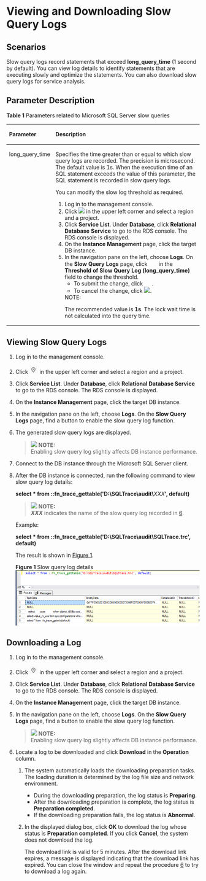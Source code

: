 # Viewing and Downloading Slow Query Logs<a name="slow_query_log-sqlserver"></a>

## Scenarios<a name="en-us_topic_0171818656_section12909141294214"></a>

Slow query logs record statements that exceed  **long\_query\_time**  \(1 second by default\). You can view log details to identify statements that are executing slowly and optimize the statements. You can also download slow query logs for service analysis.

## Parameter Description<a name="en-us_topic_0171818656_section16601112910434"></a>

**Table  1**  Parameters related to Microsoft SQL Server slow queries

<a name="en-us_topic_0171818656_table1455312241604"></a>
<table><thead align="left"><tr id="en-us_topic_0171818656_row1755318241201"><th class="cellrowborder" valign="top" width="22.79%" id="mcps1.2.3.1.1"><p id="en-us_topic_0171818656_p455311242020"><a name="en-us_topic_0171818656_p455311242020"></a><a name="en-us_topic_0171818656_p455311242020"></a><strong id="b842352706181819"><a name="b842352706181819"></a><a name="b842352706181819"></a>Parameter</strong></p>
</th>
<th class="cellrowborder" valign="top" width="77.21000000000001%" id="mcps1.2.3.1.2"><p id="en-us_topic_0171818656_p15534249012"><a name="en-us_topic_0171818656_p15534249012"></a><a name="en-us_topic_0171818656_p15534249012"></a><strong id="b147631718121816"><a name="b147631718121816"></a><a name="b147631718121816"></a>Description</strong></p>
</th>
</tr>
</thead>
<tbody><tr id="en-us_topic_0171818656_row145532241400"><td class="cellrowborder" valign="top" width="22.79%" headers="mcps1.2.3.1.1 "><p id="en-us_topic_0171818656_p26741582414"><a name="en-us_topic_0171818656_p26741582414"></a><a name="en-us_topic_0171818656_p26741582414"></a>long_query_time</p>
</td>
<td class="cellrowborder" valign="top" width="77.21000000000001%" headers="mcps1.2.3.1.2 "><p id="en-us_topic_0171818656_p121871817112119"><a name="en-us_topic_0171818656_p121871817112119"></a><a name="en-us_topic_0171818656_p121871817112119"></a>Specifies the time greater than or equal to which slow query logs are recorded. The precision is microsecond. The default value is 1s. When the execution time of an SQL statement exceeds the value of this parameter, the SQL statement is recorded in slow query logs.</p>
<p id="en-us_topic_0171818656_p0668124910584"><a name="en-us_topic_0171818656_p0668124910584"></a><a name="en-us_topic_0171818656_p0668124910584"></a>You can modify the slow log threshold as required.</p>
<a name="en-us_topic_0171818656_ol2197921185015"></a><a name="en-us_topic_0171818656_ol2197921185015"></a><ol id="en-us_topic_0171818656_ol2197921185015"><li>Log in to the management console.</li><li>Click <a name="en-us_topic_0046585334_image192529212293"></a><a name="en-us_topic_0046585334_image192529212293"></a><span><img id="en-us_topic_0046585334_image192529212293" src="figures/region灰色图标.png"></span> in the upper left corner and select a region and a project.</li><li>Click <strong id="en-us_topic_0046585334_b653516366542"><a name="en-us_topic_0046585334_b653516366542"></a><a name="en-us_topic_0046585334_b653516366542"></a>Service List</strong>. Under <strong id="en-us_topic_0046585334_b1753663645417"><a name="en-us_topic_0046585334_b1753663645417"></a><a name="en-us_topic_0046585334_b1753663645417"></a>Database</strong>, click <strong id="en-us_topic_0046585334_b4536193645417"><a name="en-us_topic_0046585334_b4536193645417"></a><a name="en-us_topic_0046585334_b4536193645417"></a>Relational Database Service</strong> to go to the RDS console. The RDS console is displayed.</li><li>On the <strong id="b14567024141815"><a name="b14567024141815"></a><a name="b14567024141815"></a>Instance Management</strong> page, click the target DB instance.</li><li>In the navigation pane on the left, choose <span class="uicontrol" id="uicontrol19211046193919"><a name="uicontrol19211046193919"></a><a name="uicontrol19211046193919"></a><b>Logs</b></span>. On the <span class="uicontrol" id="uicontrol199218461398"><a name="uicontrol199218461398"></a><a name="uicontrol199218461398"></a><b>Slow Query Logs</b></span> page, click <a name="en-us_topic_0171818656_image3857343615410"></a><a name="en-us_topic_0171818656_image3857343615410"></a><span><img id="en-us_topic_0171818656_image3857343615410" src="figures/kwx318612-gauss-dbaas-image-71b3f418-b0b2-4306-9c75-bb4bae6c3f33.png" width="21.945" height="15.06225"></span> in the <span class="parmname" id="en-us_topic_0171818656_parmname867921612919"><a name="en-us_topic_0171818656_parmname867921612919"></a><a name="en-us_topic_0171818656_parmname867921612919"></a><b>Threshold of Slow Query Log (long_query_time)</b></span> field to change the threshold.<a name="en-us_topic_0171818656_ul1137218215315"></a><a name="en-us_topic_0171818656_ul1137218215315"></a><ul id="en-us_topic_0171818656_ul1137218215315"><li>To submit the change, click <a name="en-us_topic_0171818656_image12216421202217"></a><a name="en-us_topic_0171818656_image12216421202217"></a><span><img id="en-us_topic_0171818656_image12216421202217" src="figures/端口提交-44.png" width="19.950000000000003" height="9.289252000000001"></span>.</li><li>To cancel the change, click <a name="image12572928514"></a><a name="image12572928514"></a><span><img id="image12572928514" src="figures/kwx318612-gauss-dbaas-image-b15f2e64-dfa0-4668-b894-7b5d2c880dc4-45.png"></span>.</li></ul>
<div class="note" id="en-us_topic_0171818656_note199097234317"><a name="en-us_topic_0171818656_note199097234317"></a><a name="en-us_topic_0171818656_note199097234317"></a><span class="notetitle"> NOTE: </span><div class="notebody"><p id="en-us_topic_0171818656_p2912923123111"><a name="en-us_topic_0171818656_p2912923123111"></a><a name="en-us_topic_0171818656_p2912923123111"></a>The recommended value is <strong id="b842352706195824"><a name="b842352706195824"></a><a name="b842352706195824"></a>1s</strong>. The lock wait time is not calculated into the query time.</p>
</div></div>
</li></ol>
</td>
</tr>
</tbody>
</table>

## Viewing Slow Query Logs<a name="en-us_topic_0171818656_section10218113118539"></a>

1.  Log in to the management console.
2.  Click  ![](figures/region.png)  in the upper left corner and select a region and a project.
3.  Click  **Service List**. Under  **Database**, click  **Relational Database Service**  to go to the RDS console. The RDS console is displayed.
4.  On the  **Instance Management**  page, click the target DB instance.
5.  In the navigation pane on the left, choose  **Logs**. On the  **Slow Query Logs**  page, find a button to enable the slow query log function.
6.  <a name="en-us_topic_0171818656_li654810813132"></a>The generated slow query logs are displayed.

    >![](/images/icon-note.gif) **NOTE:**   
    >Enabling slow query log slightly affects DB instance performance.  

7.  Connect to the DB instance through the Microsoft SQL Server client.
8.  After the DB instance is connected, run the following command to view slow query log details:

    **select \* from ::fn\_trace\_gettable\('D:\\SQLTrace\\audit\\**_XXX_**', default\)**

    >![](/images/icon-note.gif) **NOTE:**   
    >**_XXX_**  indicates the name of the slow query log recorded in  [6](#en-us_topic_0171818656_li654810813132).  

    Example:

    **select \* from ::fn\_trace\_gettable\('D:\\SQLTrace\\audit\\SQLTrace.trc', default\)**

    The result is shown in  [Figure 1](#en-us_topic_0171818656_fig19196129142415).

    **Figure  1**  Slow query log details<a name="en-us_topic_0171818656_fig19196129142415"></a>  
    ![](figures/slow-query-log-details.png "slow-query-log-details")


## Downloading a Log<a name="en-us_topic_0171818656_section1021714251349"></a>

1.  Log in to the management console.
2.  Click  ![](figures/region.png)  in the upper left corner and select a region and a project.
3.  Click  **Service List**. Under  **Database**, click  **Relational Database Service**  to go to the RDS console. The RDS console is displayed.
4.  On the  **Instance Management**  page, click the target DB instance.
5.  In the navigation pane on the left, choose  **Logs**. On the  **Slow Query Logs**  page, find a button to enable the slow query log function.

    >![](/images/icon-note.gif) **NOTE:**   
    >Enabling slow query log slightly affects DB instance performance.  

6.  <a name="en-us_topic_0171818656_li121912551908"></a>Locate a log to be downloaded and click  **Download**  in the  **Operation**  column.
    1.  The system automatically loads the downloading preparation tasks. The loading duration is determined by the log file size and network environment.
        -   During the downloading preparation, the log status is  **Preparing**.
        -   After the downloading preparation is complete, the log status is  **Preparation completed**.
        -   If the downloading preparation fails, the log status is  **Abnormal**.

    2.  In the displayed dialog box, click  **OK**  to download the log whose status is  **Preparation completed**. If you click  **Cancel**, the system does not download the log.

        The download link is valid for 5 minutes. After the download link expires, a message is displayed indicating that the download link has expired. You can close the window and repeat the procedure  [6](#en-us_topic_0171818656_li121912551908)  to try to download a log again.



